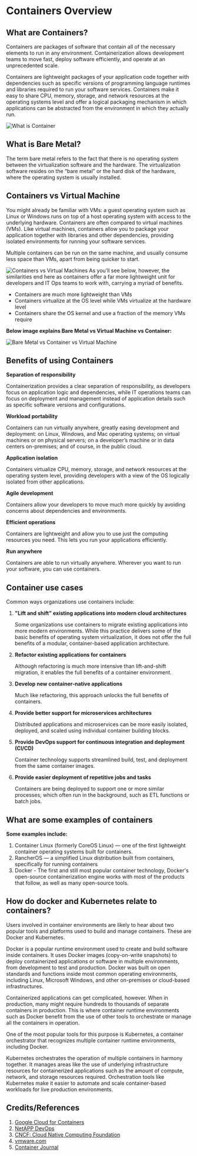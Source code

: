 # Containers Overview

## What are Containers?
Containers are packages of software that contain all of the necessary elements to run in any environment.
Containerization allows development teams to move fast, deploy software efficiently, and operate at an unprecedented scale.

Containers are lightweight packages of your application code together with dependencies such as specific versions of programming language runtimes and libraries required to run your software services.
Containers make it easy to share CPU, memory, storage, and network resources at the operating systems level and offer a logical packaging mechanism in which applications can be abstracted from the environment in which they actually run.

![What is Container](../assets/images/containers/what-is-container.png)

## What is Bare Metal?
The term bare metal refers to the fact that there is no operating system between the virtualization software and the hardware. The virtualization software resides on the “bare metal” or the hard disk of the hardware, where the operating system is usually installed.

## Containers vs Virtual Machine
You might already be familiar with VMs: a guest operating system such as Linux or Windows runs on top of a host operating system with access to the underlying hardware. 
Containers are often compared to virtual machines (VMs). Like virtual machines, containers allow you to package your application together with libraries and other dependencies, providing isolated environments for running your software services. 

Multiple containers can be run on the same machine, and usually consume less space than VMs, apart from being quicker to start. 

![Containers vs Virtual Machines](../assets/images/containers/Containers_vs_Virtual-Machines.png)
As you’ll see below, however, the similarities end here as containers offer a far more lightweight unit for developers and IT Ops teams to work with, carrying a myriad of benefits.

- Containers are much more lightweight than VMs
- Containers virtualize at the OS level while VMs virtualize at the hardware level
- Containers share the OS kernel and use a fraction of the memory VMs require

**Below image explains Bare Metal vs Virtual Machine vs Container:**

![ Bare Metal vs Container vs Virtual Machine](../assets/images/containers/bare-metal-container-vm.png)

## Benefits of using Containers
**Separation of responsibility**

Containerization provides a clear separation of responsibility, as developers focus on application logic and dependencies, 
while IT operations teams can focus on deployment and management instead of application details such as specific software versions and configurations.

**Workload portability**

Containers can run virtually anywhere, greatly easing development and deployment: 
on Linux, Windows, and Mac operating systems; on virtual machines or on physical servers; 
on a developer’s machine or in data centers on-premises; and of course, in the public cloud. 

**Application isolation**

Containers virtualize CPU, memory, storage, and network resources at the operating system level, 
providing developers with a view of the OS logically isolated from other applications.

**Agile development**

Containers allow your developers to move much more quickly by avoiding concerns about dependencies and environments.

**Efficient operations**

Containers are lightweight and allow you to use just the computing resources you need. This lets you run your applications efficiently.

**Run anywhere**

Containers are able to run virtually anywhere. Wherever you want to run your software, you can use containers.

## Container use cases
Common ways organizations use containers include:

1. **"Lift and shift" existing applications into modern cloud architectures** 

    Some organizations use containers to migrate existing applications into more modern environments. While this practice delivers some of the basic benefits of operating system virtualization, it does not offer the full benefits of a modular, container-based application architecture.

2. **Refactor existing applications for containers**

    Although refactoring is much more intensive than lift-and-shift migration, it enables the full benefits of a container environment.

3. **Develop new container-native applications**

    Much like refactoring, this approach unlocks the full benefits of containers.

4. **Provide better support for microservices architectures**

    Distributed applications and microservices can be more easily isolated, deployed, and scaled using individual container building blocks. 

5. **Provide DevOps support for continuous integration and deployment (CI/CD)**

    Container technology supports streamlined build, test, and deployment from the same container images.

6. **Provide easier deployment of repetitive jobs and tasks**

    Containers are being deployed to support one or more similar processes, which often run in the background, such as ETL functions or batch jobs.

## What are some examples of containers
**Some examples include:** 

1. Container Linux (formerly CoreOS Linux) — one of the first lightweight container operating systems built for containers. 
2. RancherOS — a simplified Linux distribution built from containers, specifically for running containers
3. Docker - The first and still most popular container technology, Docker's open-source containerization engine works with most of the products that follow, as well as many open-source tools.

## How do docker and Kubernetes relate to containers?
Users involved in container environments are likely to hear about two popular tools and platforms used to build and manage containers. These are Docker and Kubernetes.

Docker is a popular runtime environment used to create and build software inside containers. It uses Docker images (copy-on-write snapshots) to deploy containerized applications or software in multiple environments, from development to test and production. Docker was built on open standards and functions inside most common operating environments, including Linux, Microsoft Windows, and other on-premises or cloud-based infrastructures.

Containerized applications can get complicated, however. When in production, many might require hundreds to thousands of separate containers in production. This is where container runtime environments such as Docker benefit from the use of other tools to orchestrate or manage all the containers in operation.

One of the most popular tools for this purpose is Kubernetes, a container orchestrator that recognizes multiple container runtime environments, including Docker.

Kubernetes orchestrates the operation of multiple containers in harmony together. It manages areas like the use of underlying infrastructure resources for containerized applications such as the amount of compute, network, and storage resources required. 
Orchestration tools like Kubernetes make it easier to automate and scale container-based workloads for live production environments.

## Credits/References
1. [Google Cloud for Containers](https://cloud.google.com/learn/what-are-containers)
2. [NetAPP DevOps](https://www.netapp.com/devops-solutions/what-are-containers/)
3. [CNCF: Cloud Native Computing Foundation](https://www.cncf.io/)
4. [vmware.com](https://www.vmware.com/)
5. [Container Journal](https://containerjournal.com/)